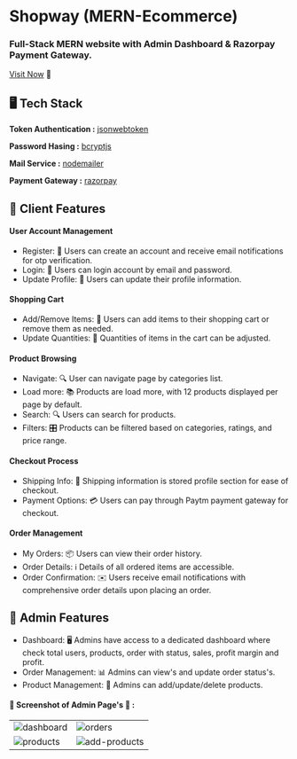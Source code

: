 # Shopway (MERN-Ecommerce)
### Full-Stack MERN website with Admin Dashboard & Razorpay Payment Gateway.
[Visit Now](https://shopway-web.vercel.app/) 🚀

## 🖥️ Tech Stack
**Token Authentication :** [jsonwebtoken](https://www.npmjs.com/package/jsonwebtoken)

**Password Hasing :** [bcryptjs](https://www.npmjs.com/package/bcryptjs)

**Mail Service :** [nodemailer](https://nodemailer.com/)

**Payment Gateway :** [razorpay](https://razorpay.com/docs/#home-payments)


## 🚀 Client Features

#### User Account Management

- Register: 🚪 Users can create an account and receive email notifications for otp verification.
- Login: 🚪 Users can login account by email and password.
- Update Profile: 🔐 Users can update their profile information.

#### Shopping Cart

- Add/Remove Items: 🛒 Users can add items to their shopping cart or remove them as needed.
- Update Quantities: 🔢 Quantities of items in the cart can be adjusted.

#### Product Browsing

- Navigate: 🔍 User can navigate page by categories list.
- Load more: 📚 Products are load more, with 12 products displayed per page by default.
- Search: 🔍 Users can search for products.
- Filters: 🎛️ Products can be filtered based on categories, ratings, and price range.

#### Checkout Process

- Shipping Info: 🚚 Shipping information is stored profile section for ease of checkout.
- Payment Options: 💳 Users can pay through Paytm payment gateway for checkout.

#### Order Management

- My Orders: 📦 Users can view their order history.
- Order Details: ℹ️ Details of all ordered items are accessible.
- Order Confirmation: ✉️ Users receive email notifications with comprehensive order details upon placing an order.

## 🚀 Admin Features

- Dashboard: 🖥️ Admins have access to a dedicated dashboard where check total users, products, order with status, sales, profit margin and profit.
- Order Management: 📊 Admins can view's and update order status's.
- Product Management: 📝 Admins can add/update/delete products.

#### 📸 Screenshot of Admin Page's 🙈 :
<table>
  <tr>
    <td><img src="https://github.com/RaviNakhate/mern-ecommerce-shopway/assets/105623079/efbea3c2-2678-4bc6-b471-ce75ea678d68" alt="dashboard"/></td>
    <td><img src="https://github.com/RaviNakhate/mern-ecommerce-shopway/assets/105623079/6ff2b3a9-d67d-4ba5-9136-0cea8f487ff0" alt="orders"/></td>
  </tr>
  <tr>
    <td><img src="https://github.com/RaviNakhate/mern-ecommerce-shopway/assets/105623079/f2e8a3e3-7c4f-4a5e-9603-438838578e44" alt="products"/></td>
    <td><img src="https://github.com/RaviNakhate/mern-ecommerce-shopway/assets/105623079/ce7a4c8c-fd0b-46f9-afd7-c22982d2ef03" alt="add-products"/></td>
  </tr>
</table>
